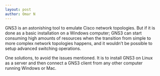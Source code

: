 ```yaml
---
layout: post
author: Omar N
---
```


GNS3 is an astonishing tool to emulate Cisco network topologies. But if it is done as a basic installation on a Windows computer; GNS3 can start consuming high amounts of resources when the transition from simple to more complex network topologies happens, and it wouldn’t be possible to setup advanced switching operations.

One solutions, to avoid the issues mentioned. It is to install GNS3 on Linux as a server and then connect a GNS3 client from any other computer running Windows or Mac.
